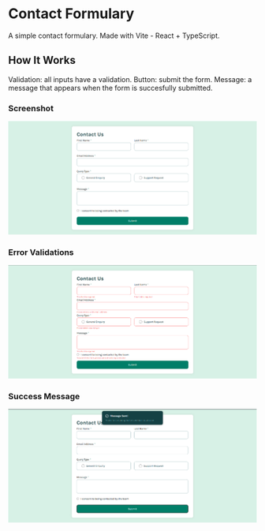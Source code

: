 # Contact Formulary

A simple contact formulary. Made with Vite - React + TypeScript.

## How It Works

Validation: all inputs have a validation.
Button: submit the form.
Message: a message that appears when the form is succesfully submitted.

### Screenshot

![Screenshot](./public/screenshot-main.jpg?raw=true "Screenshot Main")

### Error Validations

![ScreenshotError](./public/screenshot-error.jpg?raw=true "Screenshot Error")

### Success Message

![ScreenshotSuccess](./public/screenshot-success.jpg?raw=true "Screenshot Success")
